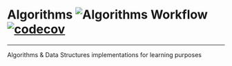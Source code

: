 # Algorithms ![Algorithms Workflow](https://github.com/dreadblade-dev/algorithms/actions/workflows/maven.yml/badge.svg) [![codecov](https://codecov.io/gh/dreadblade-dev/algorithms/branch/master/graph/badge.svg)](https://codecov.io/gh/dreadblade-dev/algorithms)

---

Algorithms & Data Structures implementations for learning purposes